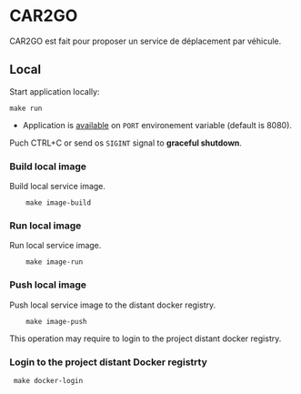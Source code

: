 # CAR2GO

CAR2GO est fait pour proposer un service de déplacement par véhicule.

## Local

Start application locally:

```
make run
```

- Application is [available](http://localhost:8080) on `PORT` environement variable (default is 8080).

Puch CTRL+C or send os `SIGINT` signal to **graceful shutdown**.

### Build local image

Build local service image.

```
    make image-build
```

### Run local image

Run local service image.

```
    make image-run
```

### Push local image

Push local service image to the distant docker registry.

```
    make image-push
```

This operation may require to login to the project distant docker registry.

### Login to the project distant Docker registrty

```
 make docker-login
```
